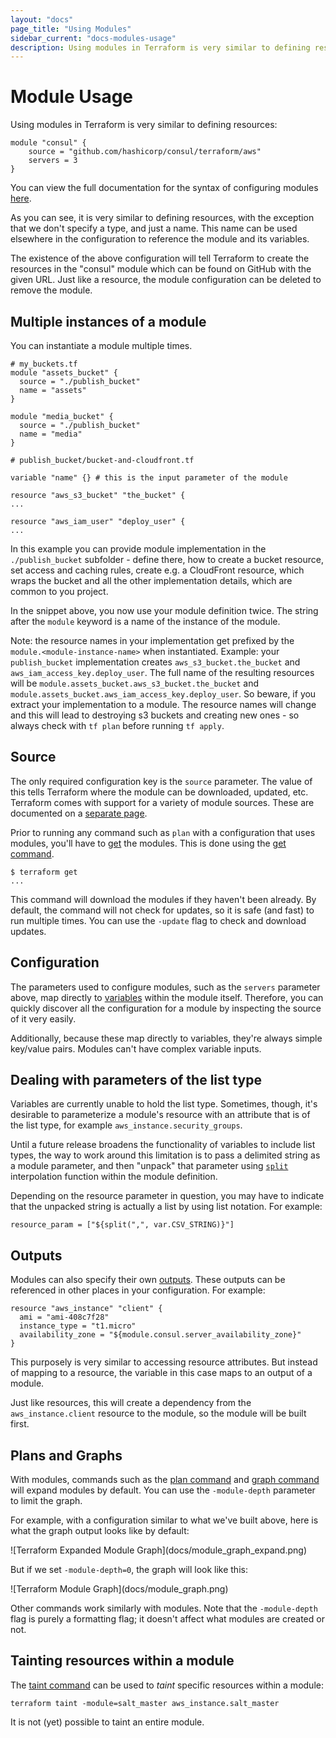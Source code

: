 ```yaml
---
layout: "docs"
page_title: "Using Modules"
sidebar_current: "docs-modules-usage"
description: Using modules in Terraform is very similar to defining resources.
---
```


# Module Usage

Using modules in Terraform is very similar to defining resources:

```
module "consul" {
	source = "github.com/hashicorp/consul/terraform/aws"
	servers = 3
}
```

You can view the full documentation for the syntax of configuring
modules [here](/docs/configuration/modules.html).

As you can see, it is very similar to defining resources, with the exception
that we don't specify a type, and just a name. This name can be used elsewhere
in the configuration to reference the module and its variables.

The existence of the above configuration will tell Terraform to create
the resources in the "consul" module which can be found on GitHub with the
given URL. Just like a resource, the module configuration can be deleted
to remove the module.

## Multiple instances of a module

You can instantiate a module multiple times.

```
# my_buckets.tf
module "assets_bucket" {
  source = "./publish_bucket"
  name = "assets"
}

module "media_bucket" {
  source = "./publish_bucket"
  name = "media"
}
```
```
# publish_bucket/bucket-and-cloudfront.tf

variable "name" {} # this is the input parameter of the module

resource "aws_s3_bucket" "the_bucket" {
...

resource "aws_iam_user" "deploy_user" {
...
```

In this example you can provide module implementation in the `./publish_bucket`
subfolder - define there, how to create a bucket resource, set access and
caching rules, create e.g. a CloudFront resource, which wraps the bucket and
all the other implementation details, which are common to you project.

In the snippet above, you now use your module definition twice. The string
after the `module` keyword is a name of the instance of the module.

Note: the resource names in your implementation get prefixed by the
`module.<module-instance-name>` when instantiated. Example: your `publish_bucket`
implementation creates `aws_s3_bucket.the_bucket` and `aws_iam_access_key.deploy_user`.
The full name of the resulting resources will be `module.assets_bucket.aws_s3_bucket.the_bucket`
and `module.assets_bucket.aws_iam_access_key.deploy_user`. So beware, if you
extract your implementation to a module. The resource names will change and
this will lead to destroying s3 buckets and creating new ones - so always
check with `tf plan` before running `tf apply`. 

## Source

The only required configuration key is the `source` parameter. The value of
this tells Terraform where the module can be downloaded, updated, etc.
Terraform comes with support for a variety of module sources. These
are documented on a [separate page](/docs/modules/sources.html).

Prior to running any command such as `plan` with a configuration that
uses modules, you'll have to [get](/docs/commands/get.html) the modules.
This is done using the [get command](/docs/commands/get.html).

```
$ terraform get
...
```

This command will download the modules if they haven't been already.
By default, the command will not check for updates, so it is safe (and fast)
to run multiple times. You can use the `-update` flag to check and download
updates.

## Configuration

The parameters used to configure modules, such as the `servers` parameter
above, map directly to [variables](/docs/configuration/variables.html) within
the module itself. Therefore, you can quickly discover all the configuration
for a module by inspecting the source of it very easily.

Additionally, because these map directly to variables, they're always simple
key/value pairs. Modules can't have complex variable inputs.

## Dealing with parameters of the list type

Variables are currently unable to hold the list type. Sometimes, though, it's
desirable to parameterize a module's resource with an attribute that is of the
list type, for example `aws_instance.security_groups`. 

Until a future release broadens the functionality of variables to include list
types, the way to work around this limitation is to pass a delimited string as
a module parameter, and then "unpack" that parameter using
[`split`](/docs/configuration/interpolation.html) interpolation function within
the module definition. 

Depending on the resource parameter in question, you may have to 
indicate that the unpacked string is actually a list by using list notation.
For example:

```
resource_param = ["${split(",", var.CSV_STRING)}"]
```

## Outputs

Modules can also specify their own [outputs](/docs/configuration/outputs.html).
These outputs can be referenced in other places in your configuration.
For example:

```
resource "aws_instance" "client" {
  ami = "ami-408c7f28"
  instance_type = "t1.micro"  
  availability_zone = "${module.consul.server_availability_zone}"
}
```

This purposely is very similar to accessing resource attributes. But instead
of mapping to a resource, the variable in this case maps to an output of
a module.

Just like resources, this will create a dependency from the `aws_instance.client`
resource to the module, so the module will be built first.

## Plans and Graphs

With modules, commands such as the [plan command](/docs/commands/plan.html)
and
[graph command](/docs/commands/graph.html) will expand modules by default. You
can use the `-module-depth` parameter to limit the graph.

For example, with a configuration similar to what we've built above, here
is what the graph output looks like by default:

<div class="center">
![Terraform Expanded Module Graph](docs/module_graph_expand.png)
</div>

But if we set `-module-depth=0`, the graph will look like this:

<div class="center">
![Terraform Module Graph](docs/module_graph.png)
</div>

Other commands work similarly with modules. Note that the `-module-depth`
flag is purely a formatting flag; it doesn't affect what modules are created
or not.

## Tainting resources within a module

The [taint command](/docs/commands/taint.html) can be used to _taint_
specific resources within a module:

```
terraform taint -module=salt_master aws_instance.salt_master
```

It is not (yet) possible to taint an entire module.
